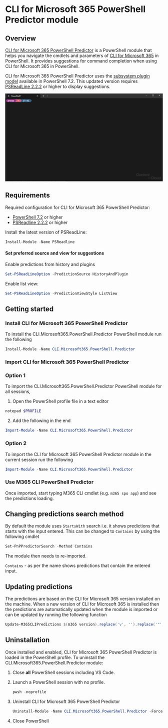 # CLI for Microsoft 365 PowerShell Predictor module

## Overview

[CLI for Microsoft 365 PowerShell Predictor](https://www.powershellgallery.com/packages/CLI.Microsoft365.PowerShell.Predictor) is a PowerShell
module that helps you navigate the cmdlets and parameters of
[CLI for Microsoft 365](https://pnp.github.io/cli-microsoft365/) in PowerShell. It provides suggestions for command completion when using CLI for Microsoft 365 in PowerShell.

CLI for Microsoft 365 PowerShell Predictor uses the
[subsystem plugin model](/powershell/scripting/learn/experimental-features#pssubsystempluginmodel)
available in PowerShell 7.2. This updated version requires
[PSReadLine 2.2.2](https://www.powershellgallery.com/packages/PSReadLine/2.2.2) or higher to display
suggestions.

![demo](./assets/demo.gif)

## Requirements

Required configuration for CLI for Microsoft 365 PowerShell Predictor:

- [PowerShell 7.2](https://github.com/PowerShell/PowerShell/) or higher
- [PSReadline 2.2.2](https://github.com/PowerShell/PSReadLine/) or higher

Install the latest version of PSReadLine:

```powershell
Install-Module -Name PSReadline
```

#### Set preferred source and view for suggestions

Enable predictions from history and plugins

```powershell
Set-PSReadLineOption -PredictionSource HistoryAndPlugin
```

Enable list view:

```powershell
Set-PSReadLineOption -PredictionViewStyle ListView
```

## Getting started

### Install CLI for Microsoft 365 PowerShell Predictor

To install the CLI.Microsoft365.PowerShell.Predictor PowerShell module run the following

```powershell
Install-Module -Name CLI.Microsoft365.PowerShell.Predictor
```

### Import CLI for Microsoft 365 PowerShell Predictor

### Option 1

To import the CLI.Microsoft365.PowerShell.Predictor PowerShell module for all sessions, 

1. Open the PowerShell profile file in a text editor

```powershell
notepad $PROFILE
```

2. Add the following in the end

```powershell
Import-Module -Name CLI.Microsoft365.PowerShell.Predictor
```
### Option 2

To import the CLI for Microsoft 365 PowerShell Predictor module in the current session run the following

```powershell
Import-Module -Name CLI.Microsoft365.PowerShell.Predictor
```

### Use M365 CLI PowerShell Predictor

Once imported, start typing M365 CLI cmdlet (e.g. `m365 spo app`) and see the predictions loading.

## Changing predictions search method

By default the module uses `StartsWith` search i.e. it shows predictions that starts with the input entered. This can be changed to `Contains` by using the following cmdlet

```powershell
Set-PnPPredictorSearch -Method Contains
```
The module then needs to re-imported.

`Contains` - as per the name shows predictions that contain the entered input.

## Updating predictions

The predictions are based on the CLI for Microsoft 365 version installed on the machine. When a new version of CLI for Microsoft 365 is installed then the predictions are automatically updated when the module is imported or can be updated by running the following function

```powershell
Update-M365CLIPredictions $(m365 version).replace('v', '').replace('"', '')
```
## Uninstallation

Once installed and enabled, CLI for Microsoft 365 PowerShell Predictor is loaded in the PowerShell profile.
To uninstall the CLI.Microsoft365.PowerShell.Predictor module:

1. Close **all** PowerShell sessions including VS Code.

1. Launch a PowerShell session with no profile.

   ```powershell
   pwsh -noprofile
   ```

1. Uninstall CLI for Microsoft 365 PowerShell Predictor

   ```powershell
   Uninstall-Module -Name CLI.Microsoft365.PowerShell.Predictor -Force
   ```

1. Close PowerShell